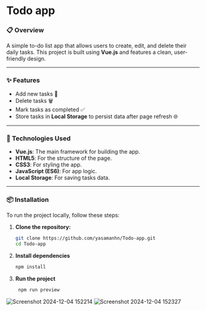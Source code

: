 # **Todo app**

### **📋 Overview**
A simple to-do list app that allows users to create, edit, and delete their daily tasks. This project is built using **Vue.js** and features a clean, user-friendly design.

---

### **✨ Features**
- Add new tasks 📝
- Delete tasks 🗑️
- Mark tasks as completed ✅
- Store tasks in **Local Storage** to persist data after page refresh 🌐

---

### **🚀 Technologies Used**
- **Vue.js**: The main framework for building the app.
- **HTML5**: For the structure of the page.
- **CSS3**: For styling the app.
- **JavaScript (ES6)**: For app logic.
- **Local Storage**: For saving tasks data.

---

### **📦 Installation**
To run the project locally, follow these steps:

1. **Clone the repository:**

   ```bash
   git clone https://github.com/yasamanhn/Todo-app.git
   cd Todo-app
2. **Install dependencies**
   ```bash
   npm install
3. **Run the project**
   ```bash
    npm run preview

![Screenshot 2024-12-04 152214](https://github.com/user-attachments/assets/4908cd26-10dc-4f5b-9c76-18fe2bde33d2)
![Screenshot 2024-12-04 152327](https://github.com/user-attachments/assets/afabe8dc-8243-499c-9647-029129d5efdc)
